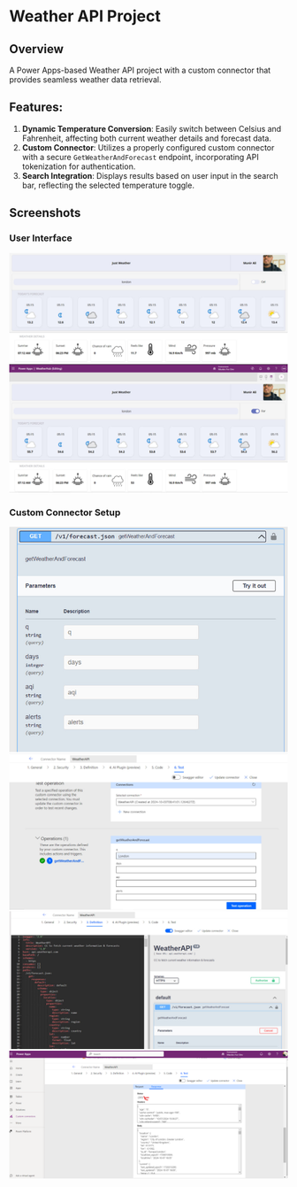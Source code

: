 
# Weather API Project

## Overview
A Power Apps-based Weather API project with a custom connector that provides seamless weather data retrieval.

## Features:
1. **Dynamic Temperature Conversion**: Easily switch between Celsius and Fahrenheit, affecting both current weather details and forecast data.
2. **Custom Connector**: Utilizes a properly configured custom connector with a secure `GetWeatherAndForecast` endpoint, incorporating API tokenization for authentication.
3. **Search Integration**: Displays results based on user input in the search bar, reflecting the selected temperature toggle.

## Screenshots

### User Interface
**![Image Alt text](Images/ui1.jpg)**
**![Image Alt text](Images/ui2.jpg)**

### Custom Connector Setup
**![Image Alt text](Images/photo_1_2024-10-07_19-15-02.jpg)**
**![Image Alt text](Images/wap1.jpg)**
**![Image Alt text](Images/wap2.jpg)**
**![Image Alt text](Images/wap2.png)**



